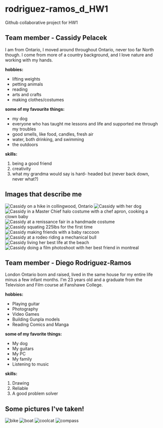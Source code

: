 # rodriguez-ramos_d_HW1
Github collaborative project for HW1
## Team member - Cassidy Pelacek
I am from Ontario, I moved around throughout Ontario, never too far North though. I come from more of a country background, and I love nature and working with my hands. 

**hobbies:**
- lifting weights
- petting animals
- reading
- arts and crafts
- making clothes/costumes  

**some of my favourite things:**
- my dog
- everyone who has taught me lessons and life and supported me through my troubles
- good smells, like food, candles, fresh air
- water, both drinking, and swimming
- the outdoors

**skills:**
1. being a good friend
2. creativity
3. what my grandma would say is hard- headed but (never back down, never what?)

## Images that describe me
![Cassidy on a hike in collingwood, Ontario](images/adventurecassidy.jpg)
![Cassidy with her dog](images/bestfriendcassidy.jpg)
![Cassidy in a Master Chief halo costume with a chef apron, cooking a clown baby](images/chefcassidy.jpg)
![Cassidy at a renissance fair in a handmade costume](images/costumecassidy.JPG)
![Cassidy squating 225lbs for the first time](images/liftingcassidy.jpg)
![Cassidy making friends with a baby raccoon](images/raccooncassidy.jpg)
![Cassidy at a rodeo riding a mechanical bull](images/rodeocassidy.jpg)
![Cassidy living her best life at the beach](images/swimmingcassidy.JPG)
![Cassidy doing a film photoshoot with her best friend in montreal](images/filmcassidy.JPG)

## Team member - Diego Rodriguez-Ramos

London Ontario born and raised, lived in the same house for my entire life minus a few infant months. I'm 23 years old and a  graduate from the Television and Film course at Fanshawe College.

**hobbies:**
- Playing guitar
- Photography
- Video Games
- Building Gunpla models
- Reading Comics and Manga

**some of my favorite things:**
- My dog
- My guitars
- My PC
- My family
- Listening to music

**skills:**
1. Drawing
2. Reliable
3. A good problem solver

## Some pictures I've taken!

![bike](images/Bike.jpg)
![boat](images/Boat.jpg)
![coolcat](images/coolcat.jpg)
![compass](images/compass.jpg)